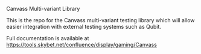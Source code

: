 Canvass Multi-variant Library

This is the repo for the Canvass multi-variant testing library which will allow easier integration with external testing systems such as Qubit.

Full documentation is available at https://tools.skybet.net/confluence/display/gaming/Canvass
